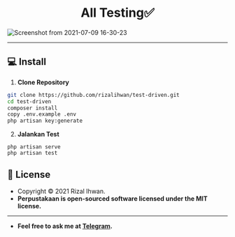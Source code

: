 <h1 align="center">All Testing✅</h1>

[](url)
![Screenshot from 2021-07-09 16-30-23](https://user-images.githubusercontent.com/55536560/125057694-b8517700-e0d3-11eb-90c2-57a877503484.png)

------------

## 💻 Install

1. **Clone Repository**
```bash
git clone https://github.com/rizalihwan/test-driven.git
cd test-driven
composer install
copy .env.example .env
php artisan key:generate
```

2. **Jalankan Test**
```command
php artisan serve
php artisan test
```

## 📝 License
- Copyright © 2021 Rizal Ihwan.
- **Perpustakaan is open-sourced software licensed under the MIT license.**

------------

- **Feel free to ask me at [Telegram](https://t.me/ihw_me/).**

